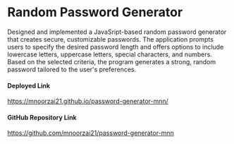 # Random Password Generator
Designed and implemented a JavaSript-based random password generator that creates secure, customizable passwords. The application prompts users to specify the desired password length and offers options to include lowercase letters, uppercase letters, special characters, and numbers. Based on the selected criteria, the program generates a strong, random password tailored to the user's preferences.

#### Deployed Link
https://mnoorzai21.github.io/password-generator-mnn/

#### GitHub Repository Link
https://github.com/mnoorzai21/password-generator-mnn
